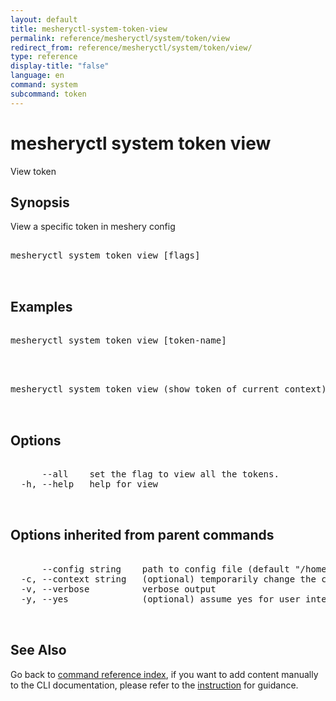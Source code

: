 ```yaml
---
layout: default
title: mesheryctl-system-token-view
permalink: reference/mesheryctl/system/token/view
redirect_from: reference/mesheryctl/system/token/view/
type: reference
display-title: "false"
language: en
command: system
subcommand: token
---
```


# mesheryctl system token view

View token

## Synopsis

View a specific token in meshery config
<pre class='codeblock-pre'>
<div class='codeblock'>
mesheryctl system token view [flags]

</div>
</pre> 

## Examples

<pre class='codeblock-pre'>
<div class='codeblock'>
mesheryctl system token view [token-name]

</div>
</pre> 

<pre class='codeblock-pre'>
<div class='codeblock'>
mesheryctl system token view (show token of current context)

</div>
</pre> 

## Options

<pre class='codeblock-pre'>
<div class='codeblock'>
      --all    set the flag to view all the tokens.
  -h, --help   help for view

</div>
</pre>

## Options inherited from parent commands

<pre class='codeblock-pre'>
<div class='codeblock'>
      --config string    path to config file (default "/home/admin-pc/.meshery/config.yaml")
  -c, --context string   (optional) temporarily change the current context.
  -v, --verbose          verbose output
  -y, --yes              (optional) assume yes for user interactive prompts.

</div>
</pre>

## See Also

Go back to [command reference index](/reference/mesheryctl/), if you want to add content manually to the CLI documentation, please refer to the [instruction](/project/contributing/contributing-cli#preserving-manually-added-documentation) for guidance.

